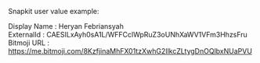 Snapkit user value example:

Display Name    : Heryan Febriansyah <br />
ExternalId      : CAESILxAyh0sA1L/WFFCclWpRuZ3oUNhXaWV1VFm3HhzsFru <br />
Bitmoji URL     : https://me.bitmoji.com/8KzfjinaMhFX01tzXwhG2IlkcZLtygDnOQlbxNUaPVU<br />

